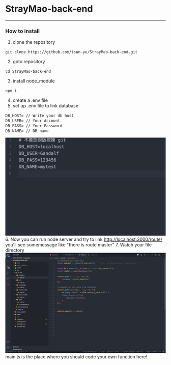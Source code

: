 # StrayMao-back-end
---
### How to install
1. clone the repository

```
git clone https://github.com/tsun-yu/StrayMao-back-end.git
```
2. goto repository
```
cd StrayMao-back-end
```
3. install node_module
```
npm i
```
4. create a .env file 
5. set up .env file to link database
```
DB_HOST= // Write your db host 
DB_USER= // Your Account
DB_PASS= // Your Password
DB_NAME= // DB name
```
![example](./data/example.png "example")
6. Now you can run node server and try to link <http://localhost:3000/route/>
you'll see somemessage like "there is route master"
7. Watch your file directory 
![code here](./data/code_here.png "Code Here")
main.js is the place where you should code your own function here! 
